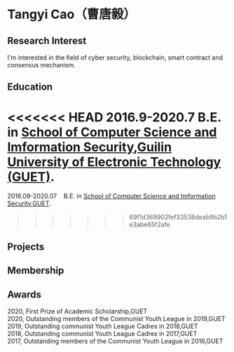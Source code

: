 # Tangyi Cao（曹唐毅）

## Research Interest  
I'm interested in the field of cyber security, blockchain, smart contract and consensus mechanism.

## Education
<<<<<<< HEAD
2016.9-2020.7    B.E. in [School of Computer Science and Imformation Security](https://www.guet.edu.cn/dept3/xygk/xyjj.htm),[Guilin University of Electronic Technology (GUET)](https://www.guet.edu.cn/).
=======
2016.09-2020.07 &nbsp;&nbsp;&nbsp;B.E. in [School of Computer Science and Imformation Security](https://www.guet.edu.cn/dept3/xygk/xyjj.htm),[GUET](https://www.guet.edu.cn/).
>>>>>>> 69f1d369902fef33538deab9b2b1e3abe65f2afe

## Projects

## Membership

## Awards
2020, First Prize of Academic Scholarship,GUET  
2020, Outstanding members of the Communist Youth League in 2019,GUET  
2019, Outstanding communist Youth League Cadres in 2018,GUET  
2018, Outstanding communist Youth League Cadres in 2017,GUET  
2017, Outstanding members of the Communist Youth League in 2016,GUET  
